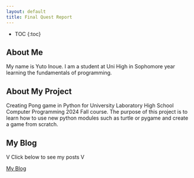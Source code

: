 ```yaml
---
layout: default
title: Final Quest Report
---
```


* TOC
{:toc}

## About Me

My name is Yuto Inoue.
I am a student at Uni High in Sophomore year learning the fundamentals of programming.

## About My Project

Creating Pong game in Python for University Laboratory High School Computer Programming 2024 Fall course.
The purpose of this project is to learn how to use new python modules such as turtle or pygame and create a game from scratch.


## My Blog

V Click below to see my posts V

[My Blog](blog.html)

